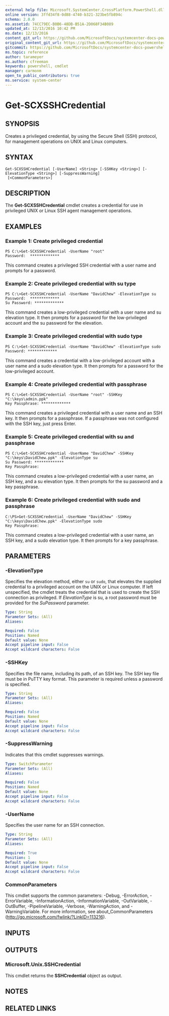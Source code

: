 ```yaml
---
external help file: Microsoft.SystemCenter.CrossPlatform.PowerShell.dll-Help.xml
online version: 3ffd34f8-0d88-4740-b321-323be5fb894c
schema: 2.0.0
ms.assetid: 74CC79EC-B0B6-48DB-B51A-2D068F34B089
updated_at: 12/13/2016 10:42 PM
ms.date: 12/13/2016
content_git_url: https://github.com/MicrosoftDocs/systemcenter-docs-powershell/blob/master/systemcenter-cmdlets/OperationsManager/v1/Get-SCXSSHCredential.md
original_content_git_url: https://github.com/MicrosoftDocs/systemcenter-docs-powershell/blob/master/systemcenter-cmdlets/OperationsManager/v1/Get-SCXSSHCredential.md
gitcommit: https://github.com/MicrosoftDocs/systemcenter-docs-powershell/blob/ea9507ac2178040476af5407227db8cb97701ea9/systemcenter-cmdlets/OperationsManager/v1/Get-SCXSSHCredential.md
ms.topic: reference
author: tarameyer
ms.author: cfreeman
keywords: powershell, cmdlet
manager: carmonm
open_to_public_contributors: true
ms.service: system-center
---
```


# Get-SCXSSHCredential

## SYNOPSIS
Creates a privileged credential, by using the Secure Shell (SSH) protocol, for management operations on UNIX and Linux computers.

## SYNTAX

```
Get-SCXSSHCredential [-UserName] <String> [-SSHKey <String>] [-ElevationType <String>] [-SuppressWarning]
 [<CommonParameters>]
```

## DESCRIPTION
The **Get-SCXSSHCredential** cmdlet creates a credential for use in privileged UNIX or Linux SSH agent management operations.

## EXAMPLES

### Example 1: Create privileged credential
```
PS C:\>Get-SCXSSHCredential -UserName "root"
Password:  *************
```

This command creates a privileged SSH credential with a user name and prompts for a password.

### Example 2: Create privileged credential with su type
```
PS C:\>Get-SCXSSHCredential -UserName "DavidChew" -ElevationType su
Password:  *************
Su Password: *************
```

This command creates a low-privileged credential with a user name and su elevation type.
It then prompts for a password for the low-privileged account and the su password for the elevation.

### Example 3: Create privileged credential with sudo type
```
PS C:\>Get-SCXSSHCredential -UserName "DavidChew" -ElevationType sudo
Password: *************
```

This command creates a credential with a low-privileged account with a user name and a sudo elevation type.
It then prompts for a password for the low-privileged account.

### Example 4: Create privileged credential with passphrase
```
PS C:\>Get-SCXSSHCredential -UserName "root" -SSHKey "C:\keys\admin.ppk" 
Key Passphrase: *************
```

This command creates a privileged credential with a user name and an SSH key.
It then prompts for a passphrase.
If a passphrase was not configured with the SSH key, just press Enter.

### Example 5: Create privileged credential with su and passphrase
```
PS C:\>Get-SCXSSHCredential -UserName "DavidChew" -SSHKey "C:\keys\DavidChew.ppk" -ElevationType su 
Su Password: *************
Key Passphrase:
```

This command creates a low-privileged credential with a user name, an SSH key, and a su elevation type.
It then prompts for the su password and a key passphrase.

### Example 6: Create privileged credential with sudo and passphrase
```
C:\PS>Get-SCXSSHCredential -UserName "DavidChew" -SSHKey "C:\keys\DavidChew.ppk" -ElevationType sudo
Key Passphrase:
```

This command creates a low-privileged credential with a user name, an SSH key, and a sudo elevation type.
It then prompts for a key passphrase.

## PARAMETERS

### -ElevationType
Specifies the elevation method, either `su` or `sudo`, that elevates the supplied credential to a privileged account on the UNIX or Linux computer.
If left unspecified, the cmdlet treats the credential that is used to create the SSH connection as privileged.
If *ElevationType* is su, a root password must be provided for the *SuPassword* parameter.

```yaml
Type: String
Parameter Sets: (All)
Aliases: 

Required: False
Position: Named
Default value: None
Accept pipeline input: False
Accept wildcard characters: False
```

### -SSHKey
Specifies the file name, including its path, of an SSH key.
The SSH key file must be in PuTTY key format.
This parameter is required unless a password is specified.

```yaml
Type: String
Parameter Sets: (All)
Aliases: 

Required: False
Position: Named
Default value: None
Accept pipeline input: False
Accept wildcard characters: False
```

### -SuppressWarning
Indicates that this cmdlet suppresses warnings.

```yaml
Type: SwitchParameter
Parameter Sets: (All)
Aliases: 

Required: False
Position: Named
Default value: None
Accept pipeline input: False
Accept wildcard characters: False
```

### -UserName
Specifies the user name for an SSH connection.

```yaml
Type: String
Parameter Sets: (All)
Aliases: 

Required: True
Position: 1
Default value: None
Accept pipeline input: False
Accept wildcard characters: False
```

### CommonParameters
This cmdlet supports the common parameters: -Debug, -ErrorAction, -ErrorVariable, -InformationAction, -InformationVariable, -OutVariable, -OutBuffer, -PipelineVariable, -Verbose, -WarningAction, and -WarningVariable. For more information, see about_CommonParameters (http://go.microsoft.com/fwlink/?LinkID=113216).

## INPUTS

## OUTPUTS

### Microsoft.Unix.SSHCredential
This cmdlet returns the **SSHCredential** object as output.

## NOTES

## RELATED LINKS


